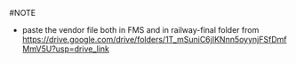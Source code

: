 #NOTE
- paste the vendor file both in FMS and in railway-final folder from https://drive.google.com/drive/folders/1T_mSuniC6jIKNnn5oyynjFSfDmfMmV5U?usp=drive_link
